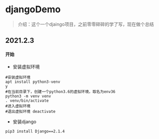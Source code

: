 # djangoDemo
> 介绍：这个一个djaingo项目，之前零零碎碎的学了写，现在做个总结
## 2021.2.3
#### 开始
- 安装虚拟环境
```
#安装虚拟环境
apt install python3-venv
y
#在当前目录下，创建一个python3.6的虚拟环境，取名为env36
python3 -m venv venv
. venv/bin/activate
#进入虚拟环境
#退出虚拟环境 deactivate
```
- 安装django
```
pip3 install Django==2.1.4
```

